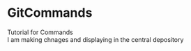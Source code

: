 # GitCommands
Tutorial for Commands
<br>
I am making chnages and displaying in the central depository